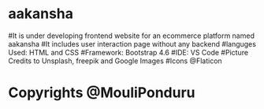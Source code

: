 # aakansha
#It is under developing frontend website for an ecommerce platform named aakansha 
#It includes user interaction page without any backend 
#languges Used: HTML and CSS
#Framework: Bootstrap 4.6
#IDE: VS Code
#Picture Credits to Unsplash, freepik and Google Images
#Icons @Flaticon
# Copyrights @MouliPonduru

